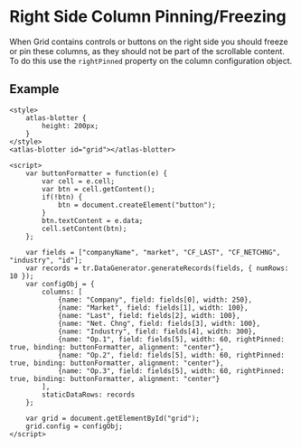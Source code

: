 # Right Side Column Pinning/Freezing

When Grid contains controls or buttons on the right side you should freeze or pin these columns, as they should not be part of the scrollable content. To do this use the `rightPinned` property on the column configuration object.

## Example

```live
<style>
	atlas-blotter {
		height: 200px;
	}
</style>
<atlas-blotter id="grid"></atlas-blotter>

<script>
	var buttonFormatter = function(e) {
		var cell = e.cell;
		var btn = cell.getContent();
		if(!btn) {
			btn = document.createElement("button");
		}
		btn.textContent = e.data;
		cell.setContent(btn);
	};

	var fields = ["companyName", "market", "CF_LAST", "CF_NETCHNG", "industry", "id"];
	var records = tr.DataGenerator.generateRecords(fields, { numRows: 10 });
	var configObj = {
		columns: [
			{name: "Company", field: fields[0], width: 250},
			{name: "Market", field: fields[1], width: 100},
			{name: "Last", field: fields[2], width: 100},
			{name: "Net. Chng", field: fields[3], width: 100},
			{name: "Industry", field: fields[4], width: 300},
			{name: "Op.1", field: fields[5], width: 60, rightPinned: true, binding: buttonFormatter, alignment: "center"},
			{name: "Op.2", field: fields[5], width: 60, rightPinned: true, binding: buttonFormatter, alignment: "center"},
			{name: "Op.3", field: fields[5], width: 60, rightPinned: true, binding: buttonFormatter, alignment: "center"}
		],
		staticDataRows: records
	};

	var grid = document.getElementById("grid");
	grid.config = configObj;
</script>
```

